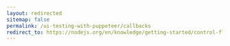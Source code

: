 ```yaml
---
layout: redirected
sitemap: false
permalink: /ui-testing-with-puppeteer/callbacks
redirect_to: https://nodejs.org/en/knowledge/getting-started/control-flow/what-are-callbacks/
---
```


